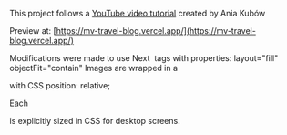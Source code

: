 This project follows a [YouTube video tutorial](https://www.youtube.com/watch?v=YtFfUER8ta8) created by Ania Kubów

Preview at: [https://mv-travel-blog.vercel.app/](https://mv-travel-blog.vercel.app/)

Modifications were made to use Next <Image /> tags with properties: layout="fill" objectFit="contain"
Images are wrapped in a <div className="image-container"> with CSS position: relative;

Each <div className="image-container"> is explicitly sized in CSS for desktop screens.